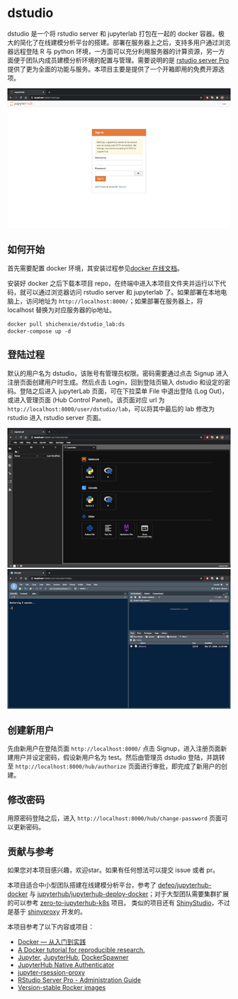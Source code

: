 
# dstudio

<!-- badges: start -->
<!-- badges: end -->

dstudio 是一个将 rstudio server 和 jupyterlab 打包在一起的 docker 容器。极大的简化了在线建模分析平台的搭建。部署在服务器上之后，支持多用户通过浏览器远程登陆 R 与 python 环境，一方面可以充分利用服务器的计算资源，另一方面便于团队内成员建模分析环境的配置与管理。需要说明的是 [rstudio server Pro](https://rstudio.com/products/rstudio-server-pro/) 提供了更为全面的功能与服务。本项目主要是提供了一个开箱即用的免费开源选项。

![login](./img/login.png)

## 如何开始

首先需要配置 docker 环境，其安装过程参见[docker 在线文档](https://docs.docker.com/get-started/)。

安装好 docker 之后下载本项目 repo，在终端中进入本项目文件夹并运行以下代码，就可以通过浏览器访问 rstudio server 和 jupyterlab 了。如果部署在本地电脑上，访问地址为 `http://localhost:8000/`；如果部署在服务器上，将 localhost 替换为对应服务器的ip地址。
```
docker pull shichenxie/dstudio_lab:ds
docker-compose up -d
```

## 登陆过程

默认的用户名为 dstudio，该账号有管理员权限。密码需要通过点击 Signup 进入注册页面创建用户时生成。然后点击 Login，回到登陆页输入 dstudio 和设定的密码。登陆之后进入 jupyterLab 页面，可在下拉菜单 File 中退出登陆 (Log Out)，或进入管理页面 (Hub Control Panel)。该页面对应 url 为 `http://localhost:8000/user/dstudio/lab`，可以将其中最后的 lab 修改为 rstudio 进入 rstudio server 页面。

![jupyter](./img/jupyter.png)
![rstudio](./img/rstudio.png)

## 创建新用户

先由新用户在登陆页面 `http://localhost:8000/` 点击 Signup，进入注册页面新建用户并设定密码，假设新用户名为 test。然后由管理员 dstudio 登陆，并跳转至 `http://localhost:8000/hub/authorize` 页面进行审批，即完成了新用户的创建。

## 修改密码

用原密码登陆之后，进入 `http://localhost:8000/hub/change-password` 页面可以更新密码。

## 贡献与参考

如果您对本项目感兴趣，欢迎star。如果有任何想法可以提交 issue 或者 pr。

本项目适合中小型团队搭建在线建模分析平台，参考了 [defeo/jupyterhub-docker](https://github.com/defeo/jupyterhub-docker) 与 [jupyterhub/jupyterhub-deploy-docker](https://github.com/jupyterhub/jupyterhub-deploy-docker)；对于大型团队需要集群扩展的可以参考 [zero-to-jupyterhub-k8s](https://zero-to-jupyterhub.readthedocs.io/en/stable/) 项目。
类似的项目还有 [ShinyStudio](https://github.com/dm3ll3n/ShinyStudio)，不过是基于  [shinyproxy](https://www.shinyproxy.io/) 开发的。

本项目参考了以下内容或项目：
- [Docker — 从入门到实践](https://yeasy.gitbook.io/docker_practice/)
- [A Docker tutorial for reproducible research.](http://ropenscilabs.github.io/r-docker-tutorial/)
- [Jupyter](https://jupyter.org/), [JupyterHub](https://jupyterhub.readthedocs.io/), [DockerSpawner](https://jupyterhub-dockerspawner.readthedocs.io/)
- [JupyterHub Native Authenticator](https://native-authenticator.readthedocs.io/en/latest/)
- [jupyter-rsession-proxy](https://github.com/jupyterhub/jupyter-rsession-proxy)
- [RStudio Server Pro - Administration Guide](https://docs.rstudio.com/ide/server-pro/latest/)
- [Version-stable Rocker images](https://github.com/rocker-org/rocker-versioned)

